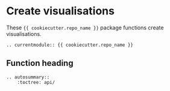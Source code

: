 # Create visualisations

These `{{ cookiecutter.repo_name }}` package functions create visualisations.

```{eval-rst}
.. currentmodule:: {{ cookiecutter.repo_name }}
```

## Function heading

```{eval-rst}
.. autosummary::
    :toctree: api/

```
